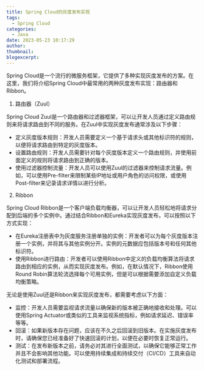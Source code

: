 ```yaml
---
title: Spring Cloud的灰度发布实现
tags:
  - Spring Cloud
categories:
  - Java
date: 2023-05-23 10:17:29
author:
thumbnail:
blogexcerpt:
---
```

Spring Cloud是一个流行的微服务框架，它提供了多种实现灰度发布的方案。在这里，我们将介绍Spring Cloud中最常用的两种灰度发布实现：路由器和Ribbon。

1. 路由器（Zuul）

Spring Cloud Zuul是一个路由器和过滤器框架，可以让开发人员通过定义路由规则来将请求路由到不同的服务。在Zuul中实现灰度发布通常涉及以下步骤：

- 定义灰度版本规则：开发人员需要定义一个基于请求头或其他标识符的规则，以便将请求路由到特定的灰度版本。
- 设置路由规则：开发人员需要针对每个灰度版本定义一个路由规则，并使用前面定义的规则将请求路由到正确的版本。
- 使用过滤器控制流量：开发人员可以使用Zuul的过滤器来控制请求流量。例如，可以使用Pre-filter来限制某些IP地址或用户角色的访问权限，或使用Post-filter来记录请求详情以进行分析。

2. Ribbon

Spring Cloud Ribbon是一个客户端负载均衡器，可以让开发人员轻松地将请求分配到后端的多个实例中。通过结合Ribbon和Eureka实现灰度发布，可以按照以下方式实现：

- 在Eureka注册表中为灰度服务注册单独的实例：开发者可以为每个灰度版本注册一个实例，并将其与其他实例分开。实例的元数据应包括版本号和任何其他标识符。
- 使用Ribbon进行路由：开发者可以使用Ribbon中定义的负载均衡算法将请求路由到相应的实例，从而实现灰度发布。例如，在默认情况下，Ribbon使用Round Robin算法轮流选择每个可用实例，但是可以根据需要添加自定义负载均衡策略。

无论是使用Zuul还是Ribbon来实现灰度发布，都需要考虑以下方面：

- 监控：开发人员需要监视请求流量以确保新的版本被正确地接收和处理。可以使用Spring Actuator或类似的工具来监视系统指标，例如请求延迟、错误率等等。
- 回滚：如果新版本存在问题，应该在不久之后回滚到旧版本。在实施灰度发布时，请确保您已经准备好了快速回滚的计划，以便在必要时恢复正常运行。
- 测试：在发布新版本之前，请务必对其进行全面测试，以确保它能够正常工作并且不会影响其他功能。可以使用持续集成和持续交付（CI/CD）工具来自动化测试和部署流程。
